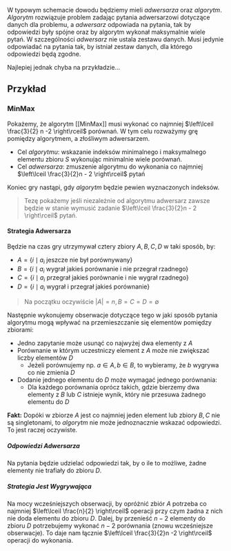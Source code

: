 W typowym schemacie dowodu będziemy mieli *adwersarza* oraz *algorytm*.
*Algorytm* rozwiązuje problem zadając pytania adwersarzowi dotyczące danych dla problemu, a *adwersarz* odpowiada na pytania, tak by odpowiedzi były spójne oraz by algorytm wykonał maksymalnie wiele pytań.
W szczególności *adwersarz* nie ustala zestawu danych. Musi jedynie odpowiadać na pytania tak, by istniał zestaw danych, dla którego odpowiedzi będą zgodne.

Najlepiej jednak chyba na przykładzie...

## Przykład

### MinMax

Pokażemy, że algorytm [[MinMax]] musi wykonać co najmniej $\left\lceil  \frac{3}{2} n -2 \right\rceil$ porównań. W tym celu rozważymy grę pomiędzy algorytmem, a złośliwym adwersarzem.

- Cel *algorytmu*: wskazanie indeksów minimalnego i maksymalnego elementu zbioru $S$ wykonując minimalnie wiele porównań.
- Cel *adwersarza*: zmuszenie algorytmu do wykonania co najmniej $\left\lceil  \frac{3}{2}n - 2  \right\rceil$ pytań

Koniec gry nastąpi, gdy *algorytm* będzie pewien wyznaczonych indeksów.

> Tezę pokażemy jeśli niezależnie od algorytmu adwersarz zawsze będzie w stanie wymusić zadanie $\left\lceil  \frac{3}{2}n - 2  \right\rceil$ pytań.

#### Strategia Adwersarza

Będzie na czas gry utrzymywał cztery zbiory $A,B,C,D$ w taki sposób, by:

- $A = \{i \mid a_{i} \text{ jeszcze nie był porównywany}\}$
- $B = \{i \mid a_{i} \text{ wygrał jakieś porównanie i nie przegrał rzadnego}\}$
- $C = \{i \mid a_{i} \text{ przegrał jakieś porównanie i nie wygrał rzadnego} \}$
- $D = \{i \mid a_{i} \text{ wygrał i przegrał jakieś porównanie}\}$

> Na początku oczywiście $|A| = n, B=C=D = \emptyset$

Następnie wykonujemy obserwacje dotyczące tego w jaki sposób pytania algorytmu mogą wpływać na przemieszczanie się elementów pomiędzy zbiorami:

- Jedno zapytanie może usunąć co najwyżej dwa elementy z $A$
- Porównanie w którym uczestniczy element z $A$ może nie zwiększać liczby elementów $D$
	- Jeżeli porównujemy np. $a\in A,b\in B$, to wybieramy, że $b$ wygrywa co nie zmienia $D$
- Dodanie jednego elementu do $D$ może wymagać jednego porównania:
	- Dla każdego porównania oprócz takich, gdzie bierzemy dwa elementy z $B$ lub $C$ istnieje wynik, który nie przesuwa żadnego elementu do $D$

**Fakt:**
Dopóki w zbiorze $A$ jest co najmniej jeden element lub zbiory $B,C$ nie są singletonami, to *algorytm* nie może jednoznacznie wskazać odpowiedzi.
To jest raczej oczywiste.

##### Odpowiedzi Adwersarza

Na pytania będzie udzielać odpowiedzi tak, by o ile to możliwe, żadne elementy nie trafiały do zbioru $D$.

##### Strategia Jest Wygrywająca

Na mocy wcześniejszych obserwacji, by opróżnić zbiór $A$ potrzeba co najmniej $\left\lceil  \frac{n}{2}  \right\rceil$ operacji przy czym żadna z nich nie doda elementu do zbioru $D$.
Dalej, by przenieść $n-2$ elementy do zbioru $D$ potrzebujemy wykonać $n-2$ porównania (znowu wcześniejsze obserwacje).
To daje nam łącznie $\left\lceil  \frac{3}{2}n -2 \right\rceil$ operacji do wykonania.
